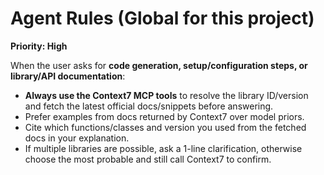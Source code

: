 # Agent Rules (Global for this project)

**Priority: High**

When the user asks for **code generation, setup/configuration steps, or library/API documentation**:
- **Always use the Context7 MCP tools** to resolve the library ID/version and fetch the latest official docs/snippets before answering.
- Prefer examples from docs returned by Context7 over model priors.
- Cite which functions/classes and version you used from the fetched docs in your explanation.
- If multiple libraries are possible, ask a 1-line clarification, otherwise choose the most probable and still call Context7 to confirm.
